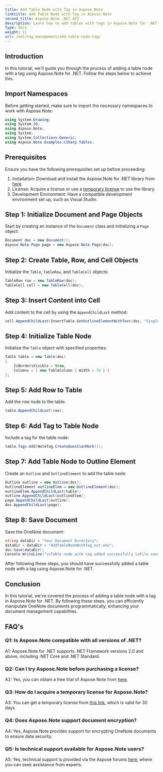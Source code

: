 ```yaml
---
title: Add Table Node with Tag in Aspose.Note
linktitle: Add Table Node with Tag in Aspose.Note
second_title: Aspose.Note .NET API
description: Learn how to add tables with tags in Aspose.Note for .NET. Enhance your document manipulation skills programmatically.
type: docs
weight: 11
url: /net/tag-management/add-table-node-tag/
---
```

## Introduction

In this tutorial, we'll guide you through the process of adding a table node with a tag using Aspose.Note for .NET. Follow the steps below to achieve this.

## Import Namespaces

Before getting started, make sure to import the necessary namespaces to work with Aspose.Note:

```csharp
using System.Drawing;
using System.IO;
using Aspose.Note;
using System;
using System.Collections.Generic;
using Aspose.Note.Examples.CSharp.Tables;
```

## Prerequisites

Ensure you have the following prerequisites set up before proceeding:

1. Installation: Download and install the Aspose.Note for .NET library from [here](https://releases.aspose.com/note/net/).
2. License: Acquire a license or use a [temporary license](https://purchase.aspose.com/temporary-license/) to use the library.
3. Development Environment: Have a compatible development environment set up, such as Visual Studio.

## Step 1: Initialize Document and Page Objects

Start by creating an instance of the `Document` class and initializing a `Page` object:

```csharp
Document doc = new Document();
Aspose.Note.Page page = new Aspose.Note.Page(doc);
```

## Step 2: Create Table, Row, and Cell Objects

Initialize the `Table`, `TableRow`, and `TableCell` objects:

```csharp
TableRow row = new TableRow(doc);
TableCell cell = new TableCell(doc);
```

## Step 3: Insert Content into Cell

Add content to the cell by using the `AppendChildLast` method:

```csharp
cell.AppendChildLast(InsertTable.GetOutlineElementWithText(doc, "Single cell."));
```

## Step 4: Initialize Table Node

Initialize the `Table` object with specified properties:

```csharp
Table table = new Table(doc)
{
    IsBordersVisible = true,
    Columns = { new TableColumn { Width = 70 } }
};
```

## Step 5: Add Row to Table

Add the row node to the table:

```csharp
table.AppendChildLast(row);
```

## Step 6: Add Tag to Table Node

Include a tag for the table node:

```csharp
table.Tags.Add(NoteTag.CreateQuestionMark());
```

## Step 7: Add Table Node to Outline Element

Create an `Outline` and `OutlineElement` to add the table node:

```csharp
Outline outline = new Outline(doc);
OutlineElement outlineElem = new OutlineElement(doc);
outlineElem.AppendChildLast(table);
outline.AppendChildLast(outlineElem);
page.AppendChildLast(outline);
doc.AppendChildLast(page);
```

## Step 8: Save Document

Save the OneNote document:

```csharp
string dataDir = "Your Document Directory";
dataDir = dataDir + "AddTableNodeWithTag_out.one";
doc.Save(dataDir);
Console.WriteLine("\nTable node with tag added successfully.\nFile saved at " + dataDir);
```

After following these steps, you should have successfully added a table node with a tag using Aspose.Note for .NET.

## Conclusion

In this tutorial, we've covered the process of adding a table node with a tag in Aspose.Note for .NET. By following these steps, you can efficiently manipulate OneNote documents programmatically, enhancing your document management capabilities.

## FAQ's

### Q1: Is Aspose.Note compatible with all versions of .NET?

A1: Aspose.Note for .NET supports .NET Framework versions 2.0 and above, including .NET Core and .NET Standard.

### Q2: Can I try Aspose.Note before purchasing a license?

A2: Yes, you can obtain a free trial of Aspose.Note from [here](https://releases.aspose.com/).

### Q3: How do I acquire a temporary license for Aspose.Note?

A3: You can get a temporary license from [this link](https://purchase.aspose.com/temporary-license/), which is valid for 30 days.

### Q4: Does Aspose.Note support document encryption?

A4: Yes, Aspose.Note provides support for encrypting OneNote documents to ensure data security.

### Q5: Is technical support available for Aspose.Note users?

A5: Yes, technical support is provided via the Aspose forums [here](https://forum.aspose.com/c/note/28), where you can seek assistance from experts.
